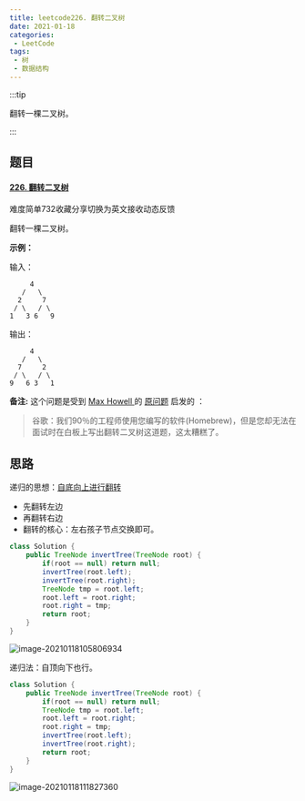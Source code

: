 ```yaml
---
title: leetcode226. 翻转二叉树
date: 2021-01-18
categories:
 - LeetCode
tags:
 - 树
 - 数据结构
---
```


:::tip

翻转一棵二叉树。

:::

<!-- more -->

## 题目

#### [226. 翻转二叉树](https://leetcode-cn.com/problems/invert-binary-tree/)

难度简单732收藏分享切换为英文接收动态反馈

翻转一棵二叉树。

**示例：**

输入：

```
     4
   /   \
  2     7
 / \   / \
1   3 6   9
```

输出：

```
     4
   /   \
  7     2
 / \   / \
9   6 3   1
```

**备注:**
这个问题是受到 [Max Howell ](https://twitter.com/mxcl)的 [原问题](https://twitter.com/mxcl/status/608682016205344768) 启发的 ：

> 谷歌：我们90％的工程师使用您编写的软件(Homebrew)，但是您却无法在面试时在白板上写出翻转二叉树这道题，这太糟糕了。



## 思路

递归的思想：<u>自底向上进行翻转</u>

- 先翻转左边
- 再翻转右边
- 翻转的核心：左右孩子节点交换即可。

```java
class Solution {
    public TreeNode invertTree(TreeNode root) {
        if(root == null) return null;
        invertTree(root.left);
        invertTree(root.right);
        TreeNode tmp = root.left;
        root.left = root.right;
        root.right = tmp;
        return root;
    }
}
```

![image-20210118105806934](https://i.loli.net/2021/01/18/3k8WnZdDsyEicP7.png)

递归法：自顶向下也行。

```java
class Solution {
    public TreeNode invertTree(TreeNode root) {
        if(root == null) return null;
        TreeNode tmp = root.left;
        root.left = root.right;
        root.right = tmp;
        invertTree(root.left);
        invertTree(root.right);
        return root;
    }
}
```

![image-20210118111827360](https://i.loli.net/2021/01/18/ULFYkjBCDXdPb34.png)